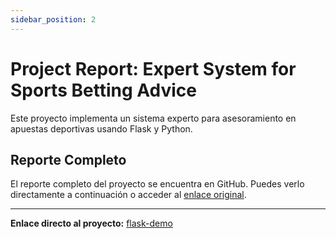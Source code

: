 ```yaml
---
sidebar_position: 2
---
```


# Project Report: Expert System for Sports Betting Advice

Este proyecto implementa un sistema experto para asesoramiento en apuestas deportivas usando Flask y Python.

## Reporte Completo

El reporte completo del proyecto se encuentra en GitHub. Puedes verlo directamente a continuación o acceder al [enlace original](https://github.com/JuanCamiloMunozB/flask-demo/blob/main/docs/Report.md).

--- 

**Enlace directo al proyecto:** [flask-demo](https://github.com/JuanCamiloMunozB/flask-demo)
